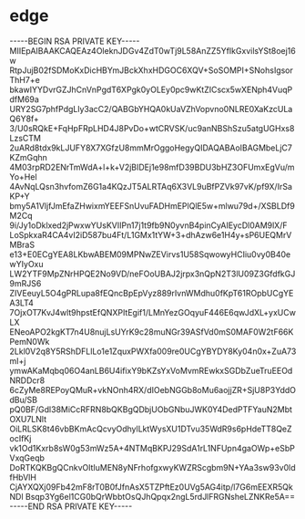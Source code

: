 # edge
-----BEGIN RSA PRIVATE KEY-----
MIIEpAIBAAKCAQEAz4OleknJDGv4ZdT0wTj9L58AnZZ5YfIkGxvilsYSt8oej16w
RtpJujB02fSDMoKxDicHBYmJBckXhxHDGOC6XQV+SoSOMPI+SNohsIgsorThH7+e
bkawIYYDvrGZJhCnVnPgdT6XPgk0yOLEy0pc9wKtZICscx5wXENph4VuqPdfM69a
URY2SG7phfPdgLly3acC2/QABGbYHQA0kUaVZhVopvno0NLRE0XaKzcULaQ6Y8f+
3/U0sRQkE+FqHpFRpLHD4J8PvDo+wtCRVSK/uc9anNBShSzu5atgUGHxs8LzsCTM
2uARd8tdx9kLJUFY8X7XGfzU8mmMrOggoHegyQIDAQABAoIBAGMbeLjC7KZmGqhn
4M03rpRD2ENrTmWdA+l+k+V2jBIDEj1e98mfD39BDU3bHZ3OFUmxEgVu/mYo+Hel
4AvNqLQsn3hvfomZ6G1a4KQzJT5ALRTAq6X3VL9uBfPZVk97vK/pf9X/IrSaKP+Y
bmy5A1VljfJmEfaZHwixmYEEFSnUvuFADHmEPlQlE5w+mlwu79d+/XSBLDf9M2Cq
9i/Jy1oDklxed2jPwxwYUsKVIIPn17j1t9fb9N0yvnB4pinCyAIEycDl0AM9lX/F
LoSpkxaR4CA4vI2iD587bu4Ft/L1GMx1tYW+3+dhAzw6e1H4y+sP6UEQMrVMBraS
e13+E0ECgYEA8LKbwABEM09MPNwZEVirvs1U58SqwowyHCIiu0vy0B40ewYIyOxu
LW2YTF9MpZNrHPQE2No9VD/neFOoUBAJ2jrpx3nQpN2T3lU09Z3GfdfkGJ9mRJS6
ZIVEeuyL5O4gPRLupa8fEQncBpEpVyz889rIvnWMdhu0fKpT61ROpbUCgYEA3LT4
7OjxOT7KvJ4wlt9hpstEfQNXPItEgif1/LMnYezGOqyuF446E6qwJdXL+yxUCwLX
ENeoAPO2kgKT7n4U8nujLsUYrK9c28muNGr39ASfVd0mS0MAF0W2tF66KPemN0Wk
2Lkl0V2q8Y5RShDFLlLo1e1ZquxPWXfa009re0UCgYBYDY8Ky04n0x+ZuA73mI+j
ymwAKaMqbq06O4anLB6U4ifixY9bKZsYxVoMvmREwkxSGDbZueTruEEOdNRDDcr8
6cZyMe8REPoyQMuR+vkNOnh4RX/dIOebNGGb8oMu6aojjZR+SjU8P3YddOdBu/SB
pQ0BF/Gdl38MiCcRFRN8bQKBgQDbjUObGNbuJWK0Y4DedPTFYauN2MbtOXU7LNlt
OiLRLSK8t46vbBKmAcQcvyOdhylLktWysXU1DTvu35WdR9s6pHdeTT8QeZocIfKj
vk1Od1Kxrb8sW0g53mWz5A+4NTMqBKPJ29SdA1rL1NFUpn4gaOWp+eSbPVxqGeqb
DoRTKQKBgQCnkvOltIuMEN8yNFrhofgxwyKWZRScgbm9N+YAa3sw93v0ldfHbVlH
CjAYXQXj09Fb42mF8rT0B0fJfnAsX5TZPftEz0UVg5AG4itp/l7G6mEEXR5QkNDl
Bsqp3Yg6el1CG0bQrWbbtOsQJhQpqx2ngL5rdJlFRGNsheLZNKRe5A==
-----END RSA PRIVATE KEY-----
